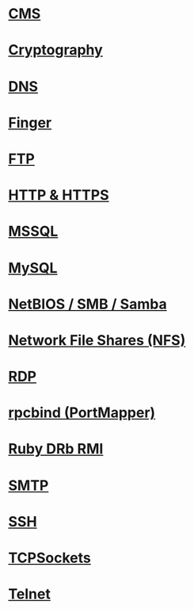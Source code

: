 # [CMS](CMS/README.md)
# [Cryptography](Cryptography/README.md)
# [DNS](DNS/README.md)
# [Finger](Finger/README.md)
# [FTP](FTP/README.md)
# [HTTP & HTTPS](HTTP_HTTPS/README.md)
# [MSSQL](MSSQL/README.md)
# [MySQL](MySQL/README.md)
# [NetBIOS / SMB / Samba](NetBIOS_SMB_Samba/README.md)
# [Network File Shares (NFS)](NFS/README.md)
# [RDP](RDP/README.md)
# [rpcbind (PortMapper)](rpcbind_PortMapper/README.md)
# [Ruby DRb RMI](Ruby_DRb_RMI/README.md)
# [SMTP](SMTP/README.md)
# [SSH](SSH/README.md)
# [TCPSockets](TCPSockets/README.md)
# [Telnet](Telnet/README.md)
